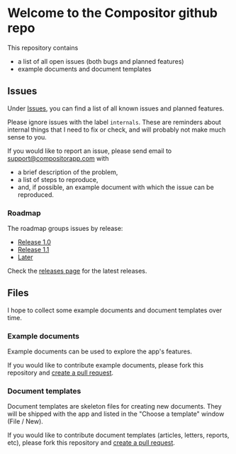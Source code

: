 # Welcome to the Compositor github repo
 
This repository contains

- a list of all open issues (both bugs and planned features)
- example documents and document templates

## Issues

Under [Issues](https://github.com/ktraunmueller/Compositor/issues), you can find a list of all known issues and planned features.

Please ignore issues with the label `internals`. These are reminders about internal things that I need to fix or check, and will probably not make much sense to you.

If you would like to report an issue, please send email to support@compositorapp.com with
- a brief description of the problem,
- a list of steps to reproduce,
- and, if possible, an example document with which the issue can be reproduced.

### Roadmap

The roadmap groups issues by release:

- [Release 1.0](https://github.com/ktraunmueller/Compositor/milestone/2)
- [Release 1.1](https://github.com/ktraunmueller/Compositor/milestone/3)
- [Later](https://github.com/ktraunmueller/Compositor/milestone/4)

Check the [releases page](https://github.com/ktraunmueller/Compositor/releases) for the latest releases.

## Files

I hope to collect some example documents and document templates over time.

### Example documents

Example documents can be used to explore the app's features.

If you would like to contribute example documents, please fork this repository and [create a pull request](https://help.github.com/articles/about-pull-requests/).

### Document templates

Document templates are skeleton files for creating new documents. They will be shipped with the app and listed in the "Choose a template" window (File / New).

If you would like to contribute document templates (articles, letters, reports, etc), please fork this repository and [create a pull request](https://help.github.com/articles/about-pull-requests/).
